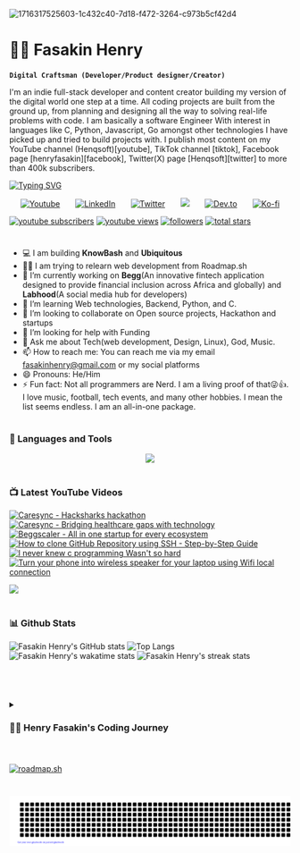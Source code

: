 ![1716317525603-1c432c40-7d18-f472-3264-c973b5cf42d4](https://github.com/fasakinhenry/fasakinhenry/assets/138019892/0ae5265d-ffe9-40e1-b5c4-7bff50638bea)
# 🏄‍♂️ Fasakin Henry


**`Digital Craftsman (Developer/Product designer/Creator)`**

I'm an indie full-stack developer and content creator building my version of the digital world one step at a time. All coding projects are built from the ground up, from planning and designing all the way to solving real-life problems with code. I am basically a software Engineer With interest in languages like C, Python, Javascript, Go amongst other technologies I have picked up and tried to build projects with. I publish most content on my YouTube channel (Henqsoft)[youtube], TikTok channel [tiktok], Facebook page [henryfasakin][facebook], Twitter(X) page [Henqsoft][twitter] to more than 400k subscribers.

[![Typing SVG](https://readme-typing-svg.demolab.com?font=Fira+Code&pause=1000&color=09CAF7&width=435&lines=Software+Engineer+and+Product+designer;Over+3%2B+years+of+experience;Lover+of+community;Likes+good+UI+for+my+apps;Founder+of+Begg+Fintech+AS)](https://git.io/typing-svg)

<!-- The social media sections area -->

<p align="center">
  <a href="https://www.youtube.com/@henqsoft"><img width="32px" alt="Youtube" title="Youtube" src="https://i.imgur.com/qiXu7b2.png"/></a>
  &#8287;&#8287;&#8287;&#8287;&#8287;
  <a href="https://www.linkedin.com/in/fasakin-henry/"><img width="32px" alt="LinkedIn" title="LinkedIn" src="https://i.imgur.com/yRpa1dQ.png"/></a>
  &#8287;&#8287;&#8287;&#8287;&#8287;
  <a href="https://twitter.com/henqsoft"><img width="32px" alt="Twitter" title="Twitter" src="https://i.imgur.com/AixJgnm.png"/></a>
  &#8287;&#8287;&#8287;&#8287;&#8287;
  <a href="https://discordapp.com/users/1149504042922430534" alt="Discord" title="Fasakin Henry's Discord Server"><img width="32px" src="https://i.imgur.com/OViZO8J.png"/></a>
  &#8287;&#8287;&#8287;&#8287;&#8287;
  <a href="https://dev.to/fasakinhenry"><img width="32px" alt="Dev.to" title="Fasakin Henry Dev.to" src="https://i.imgur.com/mVm29vK.png"></a>
  &#8287;&#8287;&#8287;&#8287;&#8287;
  <a href="https://ko-fi.com/fasakinhenry"><img width="32px" alt="Ko-fi" title="Buy me a coffee" src="https://i.imgur.com/PpLeD3K.png"/></a>
</p>

<p align="Left">
	<a href="https://www.youtube.com/channel/UC17Ph4WVmtOTS--RgvhaQow?sub_confirmation=1">
		<img alt="youtube subscribers" title="Subscribe to my YouTube channel" src="https://custom-icon-badges.demolab.com/youtube/channel/subscribers/UC17Ph4WVmtOTS--RgvhaQow?color=%23E05D44&label=SUBSCRIBE&logo=video&logoColor=white&style=for-the-badge&labelColor=CE4630"/></a> 
	<a href="https://www.youtube.com/@henqsoft">
		<img alt="youtube views" title="YouTube views" src="https://custom-icon-badges.demolab.com/youtube/channel/views/UC17Ph4WVmtOTS--RgvhaQow?color=%23E1AD0E&logo=eye&logoColor=white&style=for-the-badge&labelColor=C79600"/></a> 
	<a href="https://github.com/fasakinhenry?tab=followers">
		<img alt="followers" title="Follow me on Github" src="https://custom-icon-badges.demolab.com/github/followers/fasakinhenry?color=236ad3&labelColor=1155ba&style=for-the-badge&logo=person-add&label=Follow&logoColor=white"/></a>
	<a href="https://github.com/fasakinhenry?tab=repositories&sort=stargazers">
		<img alt="total stars" title="Total stars on GitHub" src="https://custom-icon-badges.demolab.com/github/stars/fasakinhenry?color=55960c&style=for-the-badge&labelColor=488207&logo=star"/></a>
</p>

#

- 💻 I am building **KnowBash** and **Ubiquitous**
- 👩‍💻 I am trying to relearn web development from Roadmap.sh
- 🔭 I’m currently working on **Begg**(An innovative fintech application designed to provide financial inclusion across Africa and globally) and **Labhood**(A social media hub for developers)
- 🌱 I’m learning Web technologies, Backend, Python, and C.
- 👯 I’m looking to collaborate on Open source projects, Hackathon and startups
- 🤔 I’m looking for help with Funding
- 💬 Ask me about Tech(web development, Design, Linux), God, Music.
- 📫 How to reach me: You can reach me via my email fasakinhenry@gmail.com or my social platforms
- 😄 Pronouns: He/Him
- ⚡ Fun fact: Not all programmers are Nerd. I am a living proof of that😜👍. I love music, football, tech events, and many other hobbies. I mean the list seems endless. I am an all-in-one package.

#

### 🧰 Languages and Tools

<p align="center">
  <a href="https://skillicons.dev">
    <img src="https://skillicons.dev/icons?i=bash,c,figma,js,ts,nodejs" />
  </a>
</p>

<!--
<img align="left" alt="C" width="30px" style="padding-right:10px;" src="https://cdn.jsdelivr.net/gh/devicons/devicon/icons/c/c-original.svg"/>
<img align="left" alt="JavaScript" width="30px" style="padding-right:10px;" src="https://cdn.jsdelivr.net/gh/devicons/devicon/icons/javascript/javascript-plain.svg" />
<img align="left" alt="TypeScript" width="30px" style="padding-right:10px;" src="https://cdn.jsdelivr.net/gh/devicons/devicon/icons/typescript/typescript-plain.svg" />
<img align="left" alt="Python" width="30px" style="padding-right:10px;" src="https://cdn.jsdelivr.net/gh/devicons/devicon/icons/python/python-plain.svg" />
<img align="left" alt="React" width="30px" style="padding-right:10px;" src="https://cdn.jsdelivr.net/gh/devicons/devicon/icons/react/react-original.svg" />
<img align="left" alt="React" width="30px" style="padding-right:10px;" src="https://cdn.jsdelivr.net/gh/devicons/devicon/icons/express/express-original.svg" />
<img align="left" alt="Angular" width="30px" style="padding-right:10px;" src="https://cdn.jsdelivr.net/gh/devicons/devicon/icons/angularjs/angularjs-plain.svg" />
<img align="left" alt="Git" width="30px" style="padding-right:10px;" src="https://cdn.jsdelivr.net/gh/devicons/devicon/icons/git/git-original.svg" />
<img align="left" alt="Linux" width="30px" style="padding-right:10px;" src="https://cdn.jsdelivr.net/gh/devicons/devicon/icons/linux/linux-original.svg" />
<img align="left" alt="PHP" width="30px" style="padding-right:10px;" src="https://cdn.jsdelivr.net/gh/devicons/devicon/icons/php/php-original.svg" />
<img align="left" alt="PHP" width="30px" style="padding-right:10px;" src="https://cdn.jsdelivr.net/gh/devicons/devicon/icons/mongodb/mongodb-original.svg" />
<img align="left" alt="HTML" width="30px" style="padding-right:10px;" src="https://cdn.jsdelivr.net/gh/devicons/devicon/icons/html5/html5-plain.svg" />
<img align="left" alt="CSS" width="30px" style="padding-right:10px;" src="https://cdn.jsdelivr.net/gh/devicons/devicon/icons/css3/css3-plain.svg" />
<img align="left" alt="NodeJS" width="30px" style="padding-right:10px;" src="https://cdn.jsdelivr.net/gh/devicons/devicon/icons/nodejs/nodejs-original.svg" />
<img align="left" alt="Bash" width="30px" style="padding-right:10px;" src="https://cdn.jsdelivr.net/gh/devicons/devicon/icons/bash/bash-original.svg" />
<br />
-->

#

### 📺 Latest YouTube Videos

<!-- BEGIN YOUTUBE-CARDS -->
[![Caresync - Hacksharks hackathon](https://ytcards.demolab.com/?id=bbit5rfE0Zk&title=Caresync+-+Hacksharks+hackathon&lang=en&timestamp=1713993864&background_color=%230d1117&title_color=%23ffffff&stats_color=%23dedede&max_title_lines=1&width=250&border_radius=5 "Caresync - Hacksharks hackathon")](https://www.youtube.com/watch?v=bbit5rfE0Zk)
[![Caresync - Bridging healthcare gaps with technology](https://ytcards.demolab.com/?id=Svzr9FkTX80&title=Caresync+-+Bridging+healthcare+gaps+with+technology&lang=en&timestamp=1711904703&background_color=%230d1117&title_color=%23ffffff&stats_color=%23dedede&max_title_lines=1&width=250&border_radius=5 "Caresync - Bridging healthcare gaps with technology")](https://www.youtube.com/watch?v=Svzr9FkTX80)
[![Beggscaler - All in one startup for every ecosystem](https://ytcards.demolab.com/?id=-VtdlxUXNLY&title=Beggscaler+-+All+in+one+startup+for+every+ecosystem&lang=en&timestamp=1710696591&background_color=%230d1117&title_color=%23ffffff&stats_color=%23dedede&max_title_lines=1&width=250&border_radius=5 "Beggscaler - All in one startup for every ecosystem")](https://www.youtube.com/watch?v=-VtdlxUXNLY)
[![How to clone GitHub Repository using SSH - Step-by-Step Guide](https://ytcards.demolab.com/?id=4V9i0coIDQU&title=How+to+clone+GitHub+Repository+using+SSH+-+Step-by-Step+Guide&lang=en&timestamp=1706480867&background_color=%230d1117&title_color=%23ffffff&stats_color=%23dedede&max_title_lines=1&width=250&border_radius=5 "How to clone GitHub Repository using SSH - Step-by-Step Guide")](https://www.youtube.com/watch?v=4V9i0coIDQU)
[![I never knew c programming Wasn't so hard](https://ytcards.demolab.com/?id=ck_LtSY_1d0&title=I+never+knew+c+programming+Wasn%27t+so+hard&lang=en&timestamp=1696678803&background_color=%230d1117&title_color=%23ffffff&stats_color=%23dedede&max_title_lines=1&width=250&border_radius=5 "I never knew c programming Wasn't so hard")](https://www.youtube.com/watch?v=ck_LtSY_1d0)
[![Turn your phone into wireless speaker for your laptop using Wifi local connection](https://ytcards.demolab.com/?id=QLTYCihXwqY&title=Turn+your+phone+into+wireless+speaker+for+your+laptop+using+Wifi+local+connection&lang=en&timestamp=1696206401&background_color=%230d1117&title_color=%23ffffff&stats_color=%23dedede&max_title_lines=1&width=250&border_radius=5 "Turn your phone into wireless speaker for your laptop using Wifi local connection")](https://www.youtube.com/watch?v=QLTYCihXwqY)
<!-- END YOUTUBE-CARDS -->

[<img src="https://custom-icon-badges.demolab.com/badge/-Subscribe%20For%20More-87ff87?style=for-the-badge&logo=video&logoColor=287bff"/>](https://www.youtube.com/@henqsoft?sub_confirmation=1)

#

### 📊 Github Stats

![Fasakin Henry's GitHub stats](https://github-readme-stats.vercel.app/api?username=fasakinhenry&icon_color=87ff87&hide_border=true&text_color=87ff87&title_color=87ff87&show_icons=true&theme=transparent)
![Top Langs](https://github-readme-stats.vercel.app/api/top-langs/?username=fasakinhenry&hide_border=true&text_color=87ff87&title_color=87ff87&layout=compact&theme=transparent)
![Fasakin Henry's wakatime stats](https://github-readme-stats.vercel.app/api/wakatime?username=henqsoft&text_color=87ff87&title_color=87ff87&hide_border=true&layout=compact&theme=transparent)
![Fasakin Henry's streak stats](https://github-readme-streak-stats.herokuapp.com/?user=fasakinhenry&stroke=87ff87&ring=87ff87&fire=87ff87&currStreakNum=87ff87&currStreakLabel=87ff87&sideNums=87ff87&sideLabels=87ff87&dates=87ff87&hide_border=true&theme=transparent)

<br/>

#

<details>
 <summary><h3>👨‍💻 Henry Fasakin's Coding Journey</h3></summary>
   I started coding in the late 2018 when I recently finished my primary education after watching a Tv program that involved kids coding and that got me fascinated enough to start. I got some preliminary skills in Excel and VBA, coreldraw usage(Basically desktop publishing) before moving on to higher languages like C# and eventually web development technologies. I built a school management system with Excel and VBA and since then I have never looked back. I strive to be the best at everything I find myself doing and that propelled me to pick up other courses along my development Journey(including ALX software Engineering and Product design). I have also built a lot of websites and apps, games and softwares. I hope to become better and finally get to run my own App development agency or run a company. I noticed that I am also more of an Indie hacker which benefitted me by increasing the pace of my development chain. Till date, I still like building and shipping products.🚀🔥💖
d
[website]: http://henqsoft.xyz
[youtube]: https://youtube.com/henqsoft
[facebook]: https://facebook.com/henry.fasakin.7
[tiktok]: https://tiktok.com/@henqsoft
[twitter]: https://facebook.com/henry.fasakin.7
</details>

#

[![roadmap.sh](https://roadmap.sh/card/wide/6661b684b998f3b3c7eb6531?variant=dark)](https://roadmap.sh/u/henqsoft)

#

[![Henry fasakin's gitartwork](gitartwork.svg)](https://github.com/fasakinhenry)
